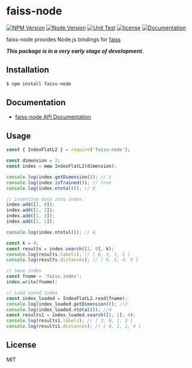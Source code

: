 # faiss-node
[![NPM Version](https://img.shields.io/npm/v/faiss-node?logo=npm)](https://www.npmjs.com/package/faiss-node)
[![Node Version](https://img.shields.io/node/v/faiss-node)](https://github.com/ewfian/faiss-node)
[![Unit Test](https://github.com/ewfian/faiss-node/actions/workflows/unit_test.yml/badge.svg)](https://github.com/ewfian/faiss-node/actions/workflows/unit_test.yml)
[![license](https://img.shields.io/github/license/ewfian/faiss-node)](https://github.com/ewfian/faiss-node)
[![Documentation](https://img.shields.io/badge/api-reference-blue.svg)](https://ewfian.github.io/faiss-node/)


faiss-node provides Node.js bindings for [faiss](https://github.com/facebookresearch/faiss)

_**This package is in a very early stage of development.**_


## Installation

```sh
$ npm install faiss-node
```

## Documentation

* [faiss-node API Documentation](https://ewfian.github.io/faiss-node/)

## Usage

```javascript
const { IndexFlatL2 } = require('faiss-node');

const dimension = 2;
const index = new IndexFlatL2(dimension);

console.log(index.getDimension()); // 2
console.log(index.isTrained()); // true
console.log(index.ntotal()); // 0

// inserting data into index.
index.add([1, 0]);
index.add([1, 2]);
index.add([1, 3]);
index.add([1, 1]);

console.log(index.ntotal()); // 4

const k = 4;
const results = index.search([1, 0], k);
console.log(results.labels); // [ 0, 3, 1, 2 ]
console.log(results.distances); // [ 0, 1, 4, 9 ]

// Save index
const fname = 'faiss.index';
index.write(fname);

// Load saved index
const index_loaded = IndexFlatL2.read(fname);
console.log(index_loaded.getDimension()); //2
console.log(index_loaded.ntotal()); //4
const results1 = index_loaded.search([1, 1], 4);
console.log(results1.labels); // [ 3, 0, 1, 2 ]
console.log(results1.distances); // [ 0, 1, 1, 4 ]
```

## License

MIT